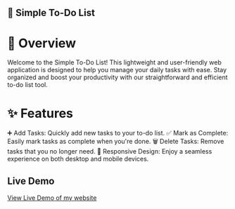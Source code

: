 ## 📝 Simple To-Do List
# 🌟 Overview

Welcome to the Simple To-Do List! This lightweight and user-friendly web application is designed to help you manage your daily tasks with ease. Stay organized and boost your productivity with our straightforward and efficient to-do list tool.

# ✨ Features

➕ Add Tasks: Quickly add new tasks to your to-do list.
✅ Mark as Complete: Easily mark tasks as complete when you're done.
🗑️ Delete Tasks: Remove tasks that you no longer need.
📱 Responsive Design: Enjoy a seamless experience on both desktop and mobile devices.

## Live Demo
[View Live Demo of my website](https://defnotdalia.github.io/to-do-list/)


